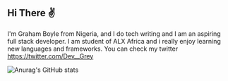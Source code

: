 ## Hi There ✌

I'm Graham Boyle from Nigeria, and I do tech writing and I am an aspiring full stack developer. I am student of ALX Africa and i really enjoy learning new languages and frameworks. You can check my twitter https://twitter.com/Dev__Grey 

![Anurag's GitHub stats](https://github-readme-stats.vercel.app/api?username=greybillions&hide=contribs,prs&show=reviews,discussions_started,discussions_answered,prs_merged,prs_merged_percentage)
